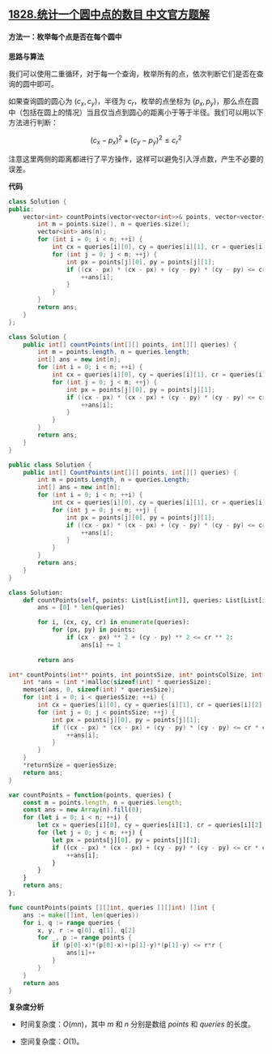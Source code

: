 ## [1828.统计一个圆中点的数目 中文官方题解](https://leetcode.cn/problems/queries-on-number-of-points-inside-a-circle/solutions/100000/tong-ji-yi-ge-yuan-zhong-dian-de-shu-mu-jnylm)
#### 方法一：枚举每个点是否在每个圆中

**思路与算法**

我们可以使用二重循环，对于每一个查询，枚举所有的点，依次判断它们是否在查询的圆中即可。

如果查询圆的圆心为 $(c_x, c_y)$，半径为 $c_r$，枚举的点坐标为 $(p_x, p_y)$，那么点在圆中（包括在圆上的情况）当且仅当点到圆心的距离小于等于半径。我们可以用以下方法进行判断：

$$
(c_x-p_x)^2 + (c_y-p_y)^2 \leq c_r^2
$$

注意这里两侧的距离都进行了平方操作，这样可以避免引入浮点数，产生不必要的误差。

**代码**

```C++ [sol1-C++]
class Solution {
public:
    vector<int> countPoints(vector<vector<int>>& points, vector<vector<int>>& queries) {
        int m = points.size(), n = queries.size();
        vector<int> ans(n);
        for (int i = 0; i < n; ++i) {
            int cx = queries[i][0], cy = queries[i][1], cr = queries[i][2];
            for (int j = 0; j < m; ++j) {
                int px = points[j][0], py = points[j][1];
                if ((cx - px) * (cx - px) + (cy - py) * (cy - py) <= cr * cr) {
                    ++ans[i];
                }
            }
        }
        return ans;
    }
};
```

```Java [sol1-Java]
class Solution {
    public int[] countPoints(int[][] points, int[][] queries) {
        int m = points.length, n = queries.length;
        int[] ans = new int[n];
        for (int i = 0; i < n; ++i) {
            int cx = queries[i][0], cy = queries[i][1], cr = queries[i][2];
            for (int j = 0; j < m; ++j) {
                int px = points[j][0], py = points[j][1];
                if ((cx - px) * (cx - px) + (cy - py) * (cy - py) <= cr * cr) {
                    ++ans[i];
                }
            }
        }
        return ans;
    }
}
```

```C# [sol1-C#]
public class Solution {
    public int[] CountPoints(int[][] points, int[][] queries) {
        int m = points.Length, n = queries.Length;
        int[] ans = new int[n];
        for (int i = 0; i < n; ++i) {
            int cx = queries[i][0], cy = queries[i][1], cr = queries[i][2];
            for (int j = 0; j < m; ++j) {
                int px = points[j][0], py = points[j][1];
                if ((cx - px) * (cx - px) + (cy - py) * (cy - py) <= cr * cr) {
                    ++ans[i];
                }
            }
        }
        return ans;
    }
}
```

```Python [sol1-Python3]
class Solution:
    def countPoints(self, points: List[List[int]], queries: List[List[int]]) -> List[int]:
        ans = [0] * len(queries)

        for i, (cx, cy, cr) in enumerate(queries):
            for (px, py) in points:
                if (cx - px) ** 2 + (cy - py) ** 2 <= cr ** 2:
                    ans[i] += 1
        
        return ans
```

```C [sol1-C]
int* countPoints(int** points, int pointsSize, int* pointsColSize, int** queries, int queriesSize, int* queriesColSize, int* returnSize) {    
    int *ans = (int *)malloc(sizeof(int) * queriesSize);
    memset(ans, 0, sizeof(int) * queriesSize);
    for (int i = 0; i < queriesSize; ++i) {
        int cx = queries[i][0], cy = queries[i][1], cr = queries[i][2];
        for (int j = 0; j < pointsSize; ++j) {
            int px = points[j][0], py = points[j][1];
            if ((cx - px) * (cx - px) + (cy - py) * (cy - py) <= cr * cr) {
                ++ans[i];
            }
        }
    }
    *returnSize = queriesSize;
    return ans;
}
```

```JavaScript [sol1-JavaScript]
var countPoints = function(points, queries) {
    const m = points.length, n = queries.length;
    const ans = new Array(n).fill(0);
    for (let i = 0; i < n; ++i) {
        let cx = queries[i][0], cy = queries[i][1], cr = queries[i][2];
        for (let j = 0; j < m; ++j) {
            let px = points[j][0], py = points[j][1];
            if ((cx - px) * (cx - px) + (cy - py) * (cy - py) <= cr * cr) {
                ++ans[i];
            }
        }
    }
    return ans;
};
```

```go [sol1-Golang]
func countPoints(points [][]int, queries [][]int) []int {
    ans := make([]int, len(queries))
    for i, q := range queries {
        x, y, r := q[0], q[1], q[2]
        for _, p := range points {
            if (p[0]-x)*(p[0]-x)+(p[1]-y)*(p[1]-y) <= r*r {
                ans[i]++
            }
        }
    }
    return ans
}
```

**复杂度分析**

- 时间复杂度：$O(mn)$，其中 $m$ 和 $n$ 分别是数组 $\textit{points}$ 和 $\textit{queries}$ 的长度。

- 空间复杂度：$O(1)$。